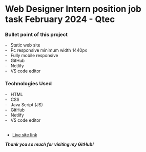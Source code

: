 # Web Designer Intern position job task February 2024 - Qtec

<h3> Bullet point of this project</h3>
- &nbsp; Static web site <br>
- &nbsp; Pc responsive minimum width 1440px <br>
- &nbsp; Fully mobile responsive <br>
- &nbsp; GitHub <br>
- &nbsp; Netlify <br>
- &nbsp; VS code editor <br>


<h3> Technologies Used</h3>
- &nbsp; HTML <br>
- &nbsp; CSS <br>
- &nbsp; Java Script (JS) <br>
- &nbsp; GitHub <br>
- &nbsp; Netlify <br>
- &nbsp; VS code editor <br>

<br>

* [Live site link](https://slashit23-jobtask.netlify.app/ "more info")

***Thank you so much for visiting my GitHub!***
